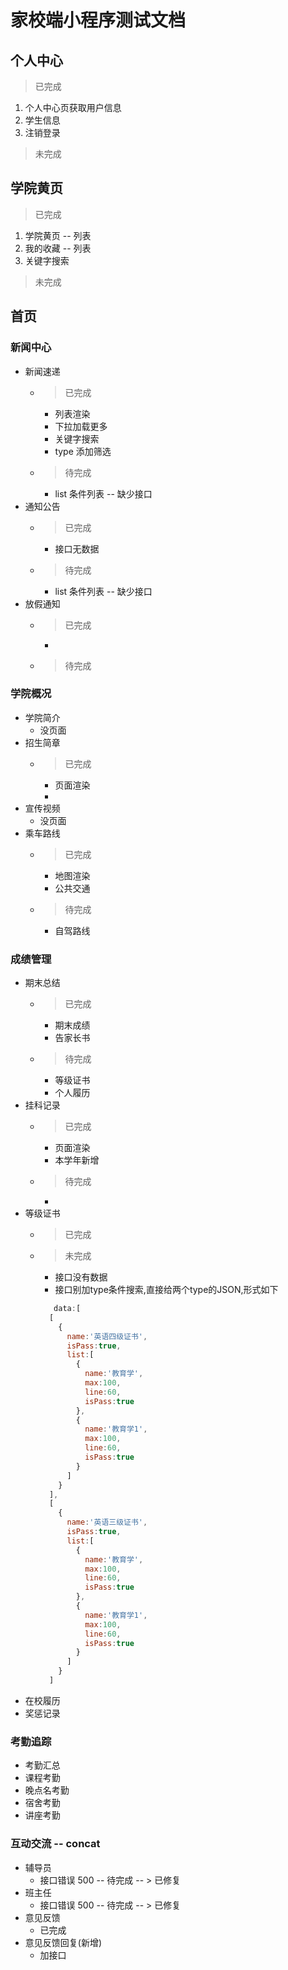 家校端小程序测试文档
==================

## 个人中心
> 已完成
  1. 个人中心页获取用户信息
  2. 学生信息
  3. 注销登录
> 未完成

## 学院黄页
> 已完成
 1. 学院黄页 -- 列表
 2. 我的收藏 -- 列表
 3. 关键字搜索
> 未完成

## 首页 
### 新闻中心
+ 新闻速递
  + > 已完成 
    + 列表渲染
    + 下拉加载更多
    + 关键字搜索
    + type 添加筛选
  + >待完成
    + list 条件列表 -- 缺少接口
+ 通知公告
  + >已完成
    + 接口无数据
  + >待完成
    + list 条件列表 -- 缺少接口
+ 放假通知
  + >已完成
    + 
  + >待完成
### 学院概况
+ 学院简介
  + 没页面
+ 招生简章
  + >已完成
    + 页面渲染
    + 
+ 宣传视频
  + 没页面
+ 乘车路线
  + >已完成
    + 地图渲染
    + 公共交通
  + >待完成
    + 自驾路线
### 成绩管理
+ 期末总结
  + >已完成
    + 期末成绩 
    + 告家长书
  + >待完成
    + 等级证书
    + 个人履历
+ 挂科记录
  + >已完成
    + 页面渲染
    + 本学年新增
  + >待完成
    + 
+ 等级证书
  + >已完成
  + >未完成
    + 接口没有数据
    + 接口别加type条件搜索,直接给两个type的JSON,形式如下
    ``` javascript
       data:[
      [
        {
          name:'英语四级证书',
          isPass:true,
          list:[
            {
              name:'教育学',
              max:100,
              line:60,
              isPass:true
            },
            {
              name:'教育学1',
              max:100,
              line:60,
              isPass:true
            }
          ]
        }
      ],
      [
        {
          name:'英语三级证书',
          isPass:true,
          list:[
            {
              name:'教育学',
              max:100,
              line:60,
              isPass:true
            },
            {
              name:'教育学1',
              max:100,
              line:60,
              isPass:true
            }
          ]
        }
      ]
    ```
+ 在校履历
+ 奖惩记录
### 考勤追踪
+ 考勤汇总
+ 课程考勤
+ 晚点名考勤
+ 宿舍考勤
+ 讲座考勤

### 互动交流 -- concat
+ 辅导员
  + 接口错误 500 -- 待完成 -- > 已修复
+ 班主任
  + 接口错误 500 -- 待完成 -- > 已修复
+ 意见反馈
  + 已完成
+ 意见反馈回复(新增)
  + 加接口